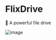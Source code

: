 # FlixDrive
🦄 A powerful file drive

![image](https://user-images.githubusercontent.com/100080184/172156416-4dd1b58d-85bd-452c-87fc-7b9c9f85ef25.png)
